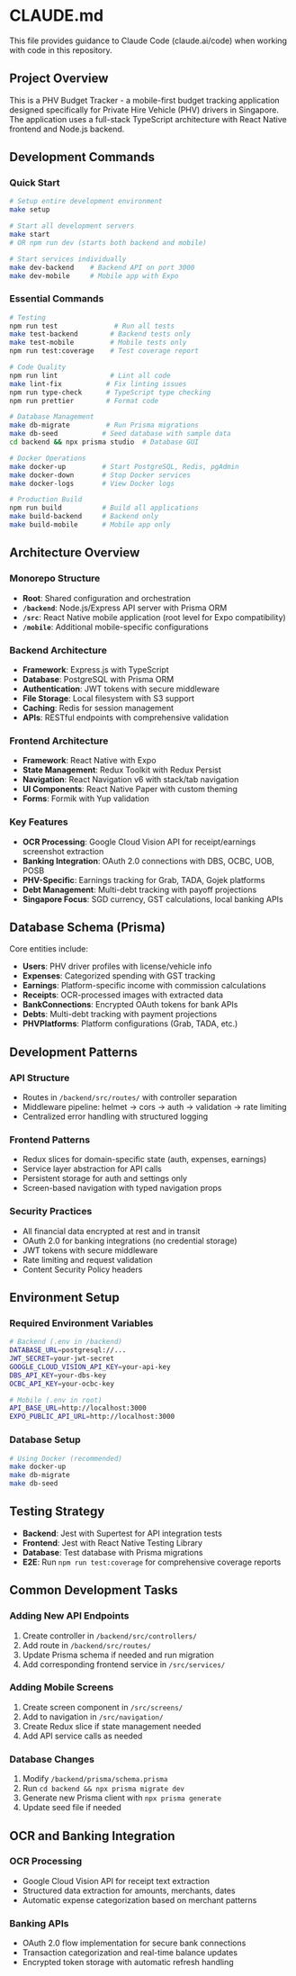 # CLAUDE.md

This file provides guidance to Claude Code (claude.ai/code) when working with code in this repository.

## Project Overview

This is a PHV Budget Tracker - a mobile-first budget tracking application designed specifically for Private Hire Vehicle (PHV) drivers in Singapore. The application uses a full-stack TypeScript architecture with React Native frontend and Node.js backend.

## Development Commands

### Quick Start
```bash
# Setup entire development environment
make setup

# Start all development servers
make start
# OR npm run dev (starts both backend and mobile)

# Start services individually
make dev-backend    # Backend API on port 3000
make dev-mobile     # Mobile app with Expo
```

### Essential Commands
```bash
# Testing
npm run test              # Run all tests
make test-backend        # Backend tests only
make test-mobile         # Mobile tests only
npm run test:coverage    # Test coverage report

# Code Quality
npm run lint             # Lint all code
make lint-fix           # Fix linting issues
npm run type-check      # TypeScript type checking
npm run prettier        # Format code

# Database Management
make db-migrate         # Run Prisma migrations
make db-seed           # Seed database with sample data
cd backend && npx prisma studio  # Database GUI

# Docker Operations
make docker-up         # Start PostgreSQL, Redis, pgAdmin
make docker-down       # Stop Docker services
make docker-logs       # View Docker logs

# Production Build
npm run build          # Build all applications
make build-backend     # Backend only
make build-mobile      # Mobile app only
```

## Architecture Overview

### Monorepo Structure
- **Root**: Shared configuration and orchestration
- **`/backend`**: Node.js/Express API server with Prisma ORM
- **`/src`**: React Native mobile application (root level for Expo compatibility)
- **`/mobile`**: Additional mobile-specific configurations

### Backend Architecture
- **Framework**: Express.js with TypeScript
- **Database**: PostgreSQL with Prisma ORM
- **Authentication**: JWT tokens with secure middleware
- **File Storage**: Local filesystem with S3 support
- **Caching**: Redis for session management
- **APIs**: RESTful endpoints with comprehensive validation

### Frontend Architecture  
- **Framework**: React Native with Expo
- **State Management**: Redux Toolkit with Redux Persist
- **Navigation**: React Navigation v6 with stack/tab navigation
- **UI Components**: React Native Paper with custom theming
- **Forms**: Formik with Yup validation

### Key Features
- **OCR Processing**: Google Cloud Vision API for receipt/earnings screenshot extraction
- **Banking Integration**: OAuth 2.0 connections with DBS, OCBC, UOB, POSB
- **PHV-Specific**: Earnings tracking for Grab, TADA, Gojek platforms
- **Debt Management**: Multi-debt tracking with payoff projections
- **Singapore Focus**: SGD currency, GST calculations, local banking APIs

## Database Schema (Prisma)

Core entities include:
- **Users**: PHV driver profiles with license/vehicle info
- **Expenses**: Categorized spending with GST tracking
- **Earnings**: Platform-specific income with commission calculations
- **Receipts**: OCR-processed images with extracted data
- **BankConnections**: Encrypted OAuth tokens for bank APIs
- **Debts**: Multi-debt tracking with payment projections
- **PHVPlatforms**: Platform configurations (Grab, TADA, etc.)

## Development Patterns

### API Structure
- Routes in `/backend/src/routes/` with controller separation
- Middleware pipeline: helmet → cors → auth → validation → rate limiting
- Centralized error handling with structured logging

### Frontend Patterns
- Redux slices for domain-specific state (auth, expenses, earnings)
- Service layer abstraction for API calls
- Persistent storage for auth and settings only
- Screen-based navigation with typed navigation props

### Security Practices
- All financial data encrypted at rest and in transit
- OAuth 2.0 for banking integrations (no credential storage)
- JWT tokens with secure middleware
- Rate limiting and request validation
- Content Security Policy headers

## Environment Setup

### Required Environment Variables
```bash
# Backend (.env in /backend)
DATABASE_URL=postgresql://...
JWT_SECRET=your-jwt-secret
GOOGLE_CLOUD_VISION_API_KEY=your-api-key
DBS_API_KEY=your-dbs-key
OCBC_API_KEY=your-ocbc-key

# Mobile (.env in root)
API_BASE_URL=http://localhost:3000
EXPO_PUBLIC_API_URL=http://localhost:3000
```

### Database Setup
```bash
# Using Docker (recommended)
make docker-up
make db-migrate
make db-seed
```

## Testing Strategy

- **Backend**: Jest with Supertest for API integration tests
- **Frontend**: Jest with React Native Testing Library
- **Database**: Test database with Prisma migrations
- **E2E**: Run `npm run test:coverage` for comprehensive coverage reports

## Common Development Tasks

### Adding New API Endpoints
1. Create controller in `/backend/src/controllers/`
2. Add route in `/backend/src/routes/`
3. Update Prisma schema if needed and run migration
4. Add corresponding frontend service in `/src/services/`

### Adding Mobile Screens
1. Create screen component in `/src/screens/`
2. Add to navigation in `/src/navigation/`
3. Create Redux slice if state management needed
4. Add API service calls as needed

### Database Changes
1. Modify `/backend/prisma/schema.prisma`
2. Run `cd backend && npx prisma migrate dev`
3. Generate new Prisma client with `npx prisma generate`
4. Update seed file if needed

## OCR and Banking Integration

### OCR Processing
- Google Cloud Vision API for receipt text extraction
- Structured data extraction for amounts, merchants, dates
- Automatic expense categorization based on merchant patterns

### Banking APIs
- OAuth 2.0 flow implementation for secure bank connections
- Transaction categorization and real-time balance updates
- Encrypted token storage with automatic refresh handling